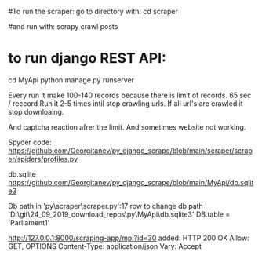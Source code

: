 #To run the scraper: go to directory with: cd scraper

#and run with: scrapy crawl posts

# to run django REST API:
cd MyApi
python manage.py runserver

Every run it make 100-140 records because there is limit of records. 
65 sec / reccord
Run it 2-5 times intil stop crawling urls.
If all url's are crawled it stop downloaing.

And captcha reaction afrer the limit.
And sometimes website not working.


Spyder code: https://github.com/Georgitanev/py_django_scrape/blob/main/scraper/scraper/spiders/profiles.py

db.sqlite https://github.com/Georgitanev/py_django_scrape/blob/main/MyApi/db.sqlite3

Db path in 'py\scraper\scraper.py':17 row
to change db path 'D:\\git\\24_09_2019_download_repos\\py\\MyApi\\db.sqlite3'
DB.table = 'Parliament1'

http://127.0.0.1:8000/scraping-app/mp:?id=30
added:
HTTP 200 OK
Allow: GET, OPTIONS
Content-Type: application/json
Vary: Accept
